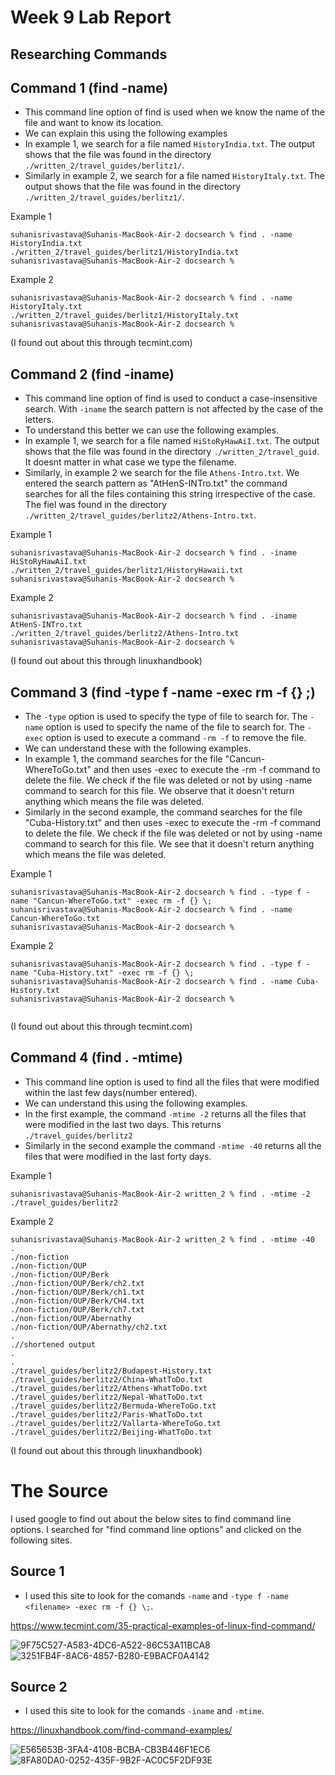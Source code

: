 # Week 9 Lab Report

## Researching Commands

## Command 1 (find -name)

- This command line option of find is used when we know the name of the file and want to know its location.
- We can explain this using the following examples
- In example 1, we search for a file named `HistoryIndia.txt`. The output shows that the file was found in the directory `./written_2/travel_guides/berlitz1/`.
- Similarly in example 2, we search for a file named `HistoryItaly.txt`. The output shows that the file was found in the directory `./written_2/travel_guides/berlitz1/`.

Example 1
```
suhanisrivastava@Suhanis-MacBook-Air-2 docsearch % find . -name HistoryIndia.txt
./written_2/travel_guides/berlitz1/HistoryIndia.txt
suhanisrivastava@Suhanis-MacBook-Air-2 docsearch %
```

Example 2

```
suhanisrivastava@Suhanis-MacBook-Air-2 docsearch % find . -name HistoryItaly.txt  
./written_2/travel_guides/berlitz1/HistoryItaly.txt
suhanisrivastava@Suhanis-MacBook-Air-2 docsearch %

```
(I found out about this through tecmint.com)


## Command 2 (find -iname)

- This command line option of find is used to conduct a case-insensitive search. With `-iname` the search pattern is not affected by the case of the letters.
- To understand this better we can use the following examples.
- In example 1, we search for a file named `HiStoRyHawAiI.txt`. The output shows that the file was found in the directory `./written_2/travel_guid`. It doesnt matter in what case we type the filename.
- Similarly, in example 2 we search for the file `Athens-Intro.txt`. We entered the search pattern as "AtHenS-INTro.txt" the command searches for all the files containing this string irrespective of the case. The fiel was found in the directory `./written_2/travel_guides/berlitz2/Athens-Intro.txt`.

Example 1 

```
suhanisrivastava@Suhanis-MacBook-Air-2 docsearch % find . -iname HiStoRyHawAiI.txt 
./written_2/travel_guides/berlitz1/HistoryHawaii.txt
suhanisrivastava@Suhanis-MacBook-Air-2 docsearch % 

```

Example 2

```
suhanisrivastava@Suhanis-MacBook-Air-2 docsearch % find . -iname AtHenS-INTro.txt 
./written_2/travel_guides/berlitz2/Athens-Intro.txt
suhanisrivastava@Suhanis-MacBook-Air-2 docsearch % 
```
(I found out about this through linuxhandbook)


## Command 3 (find -type f -name <filename> -exec rm -f {} \;)
- The `-type` option is used to specify the type of file to search for. The `-name` option is used to specify the name of the file to search for. The `-exec` option is used to execute a command `-rm -f` to remove the file.
- We can understand these with the following examples. 
- In example 1, the command searches for the file "Cancun-WhereToGo.txt" and then uses -exec to execute the -rm -f command to delete the file. We check if the file was deleted or not by using -name command to search for this file. We observe that it doesn't return anything which means the file was deleted.
- Similarly in the second example, the command searches for the file "Cuba-History.txt" and then uses -exec to execute the -rm -f command to delete the file. We check if the file was deleted or not by using -name command to search for this file. We see that it doesn't return anything which means the file was deleted.

Example 1

```
suhanisrivastava@Suhanis-MacBook-Air-2 docsearch % find . -type f -name "Cancun-WhereToGo.txt" -exec rm -f {} \;
suhanisrivastava@Suhanis-MacBook-Air-2 docsearch % find . -name Cancun-WhereToGo.txt         
suhanisrivastava@Suhanis-MacBook-Air-2 docsearch % 
```
Example 2

```
suhanisrivastava@Suhanis-MacBook-Air-2 docsearch % find . -type f -name "Cuba-History.txt" -exec rm -f {} \;
suhanisrivastava@Suhanis-MacBook-Air-2 docsearch % find . -name Cuba-History.txt                            
suhanisrivastava@Suhanis-MacBook-Air-2 docsearch % 


```

(I found out about this through tecmint.com)


## Command 4 (find . -mtime)

- This command line option is used to find all the files that were modified within the last few days(number entered).
- We can understand this using the following examples.
- In the first example, the command `-mtime -2` returns all the files that were modified in the last two days. This returns `./travel_guides/berlitz2`
- Similarly in the second example the command `-mtime -40` returns all the files that were modified in the last forty days.

Example 1

```
suhanisrivastava@Suhanis-MacBook-Air-2 written_2 % find . -mtime -2
./travel_guides/berlitz2

```

Example 2

```
suhanisrivastava@Suhanis-MacBook-Air-2 written_2 % find . -mtime -40
.
./non-fiction
./non-fiction/OUP
./non-fiction/OUP/Berk
./non-fiction/OUP/Berk/ch2.txt
./non-fiction/OUP/Berk/ch1.txt
./non-fiction/OUP/Berk/CH4.txt
./non-fiction/OUP/Berk/ch7.txt
./non-fiction/OUP/Abernathy
./non-fiction/OUP/Abernathy/ch2.txt
.
.//shortened output
.
.
./travel_guides/berlitz2/Budapest-History.txt
./travel_guides/berlitz2/China-WhatToDo.txt
./travel_guides/berlitz2/Athens-WhatToDo.txt
./travel_guides/berlitz2/Nepal-WhatToDo.txt
./travel_guides/berlitz2/Bermuda-WhereToGo.txt
./travel_guides/berlitz2/Paris-WhatToDo.txt
./travel_guides/berlitz2/Vallarta-WhereToGo.txt
./travel_guides/berlitz2/Beijing-WhatToDo.txt

```

(I found out about this through linuxhandbook)

# The Source
  
I used google to find out about the below sites to find command line options.
I searched for "find command line options" and clicked on the following sites.
  
## Source 1
- I used this site to look for the comands `-name` and `-type f -name <filename> -exec rm -f {} \;`.
  
https://www.tecmint.com/35-practical-examples-of-linux-find-command/ 
  

![9F75C527-A583-4DC6-A522-86C53A11BCA8](https://user-images.githubusercontent.com/122580828/224828606-cbe99d8c-dffb-4c2d-be40-d7e132be6c61.jpeg)
![3251FB4F-8AC6-4857-B280-E9BACF0A4142](https://user-images.githubusercontent.com/122580828/224828634-19a4f0e5-35e0-448d-9afb-f761c262d7e4.jpeg)

## Source 2
- I used this site to look for the comands `-iname` and `-mtime`.
  
https://linuxhandbook.com/find-command-examples/ 
  
![E565653B-3FA4-4108-BCBA-CB3B446F1EC6](https://user-images.githubusercontent.com/122580828/224829081-8738f710-f627-48ad-9534-d684a9c281b4.jpeg)
![8FA80DA0-0252-435F-9B2F-AC0C5F2DF93E](https://user-images.githubusercontent.com/122580828/224829112-f554520b-73b5-4756-a7be-abeaf5659b06.jpeg)

 
